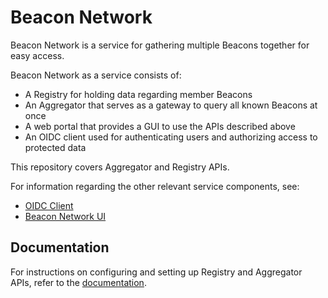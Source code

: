 # Beacon Network

Beacon Network is a service for gathering multiple Beacons together for easy access. 

Beacon Network as a service consists of:

* A Registry for holding data regarding member Beacons
* An Aggregator that serves as a gateway to query all known Beacons at once
* A web portal that provides a GUI to use the APIs described above
* An OIDC client used for authenticating users and authorizing access to protected data

This repository covers Aggregator and Registry APIs.

For information regarding the other relevant service components, see:

* [OIDC Client](https://github.com/CSCfi/oidc-client)
* [Beacon Network UI](https://github.com/CSCfi/beacon-network-ui)

## Documentation

For instructions on configuring and setting up Registry and Aggregator APIs, refer to the [documentation](https://beacon-network.readthedocs.io/).
